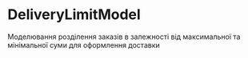 # DeliveryLimitModel
Моделювання розділення заказів в залежності від максимальної та мінімальної суми для оформлення доставки
